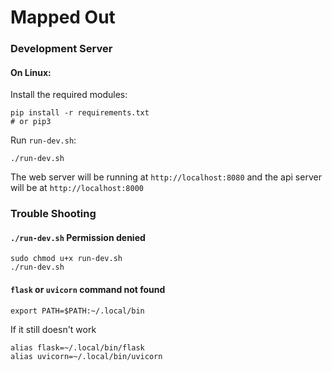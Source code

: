 # Mapped Out
### Development Server
#### On Linux:
Install the required modules:

    pip install -r requirements.txt
    # or pip3

Run `run-dev.sh`:
    
    ./run-dev.sh

The web server will be running at `http://localhost:8080` and the api server will be at `http://localhost:8000`

### Trouble Shooting
#### `./run-dev.sh` Permission denied

    sudo chmod u+x run-dev.sh
    ./run-dev.sh

#### `flask` or `uvicorn` command not found

    export PATH=$PATH:~/.local/bin

If it still doesn't work

    alias flask=~/.local/bin/flask
    alias uvicorn=~/.local/bin/uvicorn
